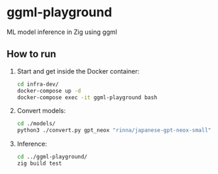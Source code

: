 # ggml-playground
ML model inference in Zig using ggml

## How to run
1. Start and get inside the Docker container:
    ```bash
    cd infra-dev/
    docker-compose up -d
    docker-compose exec -it ggml-playground bash
    ```
2. Convert models:
    ```bash
    cd ./models/
    python3 ./convert.py gpt_neox "rinna/japanese-gpt-neox-small"
    ```
3. Inference:
    ```bash
    cd ../ggml-playground/
    zig build test
    ```
